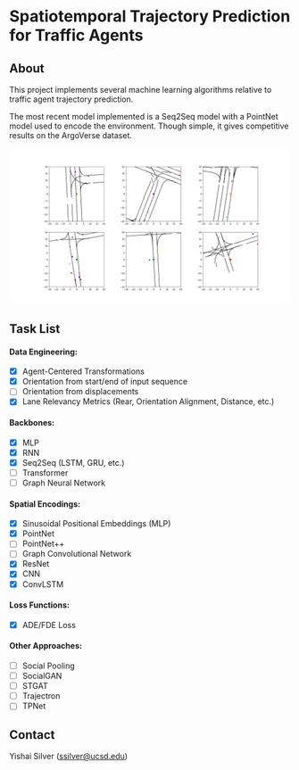 # **Spatiotemporal Trajectory Prediction for Traffic Agents**

## **About**

This project implements several machine learning algorithms relative to traffic agent trajectory prediction.

The most recent model implemented is a Seq2Seq model with a PointNet model used to encode the environment. Though simple, it gives competitive results on the ArgoVerse dataset. 

![Screen visualized](visualize/animation.gif)

## Task List

#### Data Engineering:
- [x] Agent-Centered Transformations
- [x] Orientation from start/end of input sequence
- [ ] Orientation from displacements
- [x] Lane Relevancy Metrics (Rear, Orientation Alignment, Distance, etc.)

#### Backbones:
- [x] MLP
- [x] RNN
- [x] Seq2Seq (LSTM, GRU, etc.)
- [ ] Transformer
- [ ] Graph Neural Network

#### Spatial Encodings:
- [x] Sinusoidal Positional Embeddings (MLP)
- [x] PointNet
- [ ] PointNet++
- [ ] Graph Convolutional Network
- [x] ResNet
- [x] CNN
- [x] ConvLSTM

#### Loss Functions:
- [x] ADE/FDE Loss

#### Other Approaches:
- [ ] Social Pooling
- [ ] SocialGAN
- [ ] STGAT
- [ ] Trajectron
- [ ] TPNet

## Contact
Yishai Silver (ssilver@ucsd.edu)